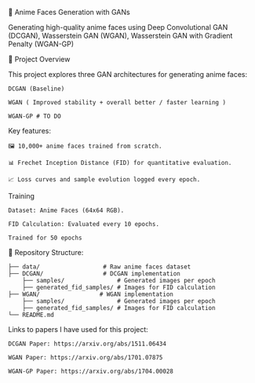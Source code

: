 🎨 Anime Faces Generation with GANs

Generating high-quality anime faces using Deep Convolutional GAN (DCGAN), Wasserstein GAN (WGAN), Wasserstein GAN with Gradient Penalty (WGAN-GP)

📝 Project Overview

This project explores three GAN architectures for generating anime faces:

    DCGAN (Baseline)

    WGAN ( Improved stability + overall better / faster learning )

    WGAN-GP # TO DO

Key features:

    🖼️ 10,000+ anime faces trained from scratch.

    📊 Frechet Inception Distance (FID) for quantitative evaluation.

    📈 Loss curves and sample evolution logged every epoch.

Training

    Dataset: Anime Faces (64x64 RGB).

    FID Calculation: Evaluated every 10 epochs.

    Trained for 50 epochs

📂 Repository Structure:

    ├── data/                  # Raw anime faces dataset
    ├── DCGAN/                 # DCGAN implementation
        ├── samples/               # Generated images per epoch
        ├── generated_fid_samples/ # Images for FID calculation
    ├── WGAN/                 # WGAN implementation
        ├── samples/               # Generated images per epoch
        ├── generated_fid_samples/ # Images for FID calculation
    └── README.md

Links to papers I have used for this project:

    DCGAN Paper: https://arxiv.org/abs/1511.06434

    WGAN Paper: https://arxiv.org/abs/1701.07875

    WGAN-GP Paper: https://arxiv.org/abs/1704.00028
